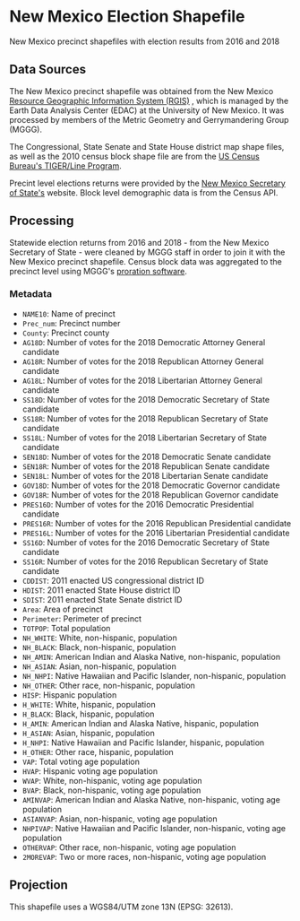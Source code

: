 # New Mexico Election Shapefile
New Mexico precinct shapefiles with election results from 2016 and 2018

## Data Sources

The New Mexico precinct shapefile was obtained from the New Mexico [Resource Geographic Information System (RGIS)](http://rgis.unm.edu/rgis6/) , which is managed by the Earth Data Analysis Center (EDAC) at the University of New Mexico. It was processed by members of the Metric Geometry and Gerrymandering Group (MGGG).

The Congressional, State Senate and State House district map shape files, as well as the 2010 census block shape file are from the [US Census Bureau's TIGER/Line Program](https://www.census.gov/geographies/mapping-files/time-series/geo/tiger-line-file.html). 

Precint level elections returns were provided by the  [New Mexico Secretary of State's](https://www.sos.state.nm.us/voting-and-elections/election-results/past-election-results-2018/) website. Block level demographic data is from the Census API.

## Processing 

Statewide election returns from 2016 and 2018 - from the New Mexico Secretary of State - were cleaned by MGGG staff in order to join it with the New Mexico precinct shapefile. Census block data was aggregated to the precinct level using MGGG's [proration software](https://github.com/mggg/maup).

### Metadata ###

* `NAME10`: Name of precinct
* `Prec_num`: Precinct number
*	`County`: Precinct county
*	`AG18D`: Number of votes for the 2018 Democratic Attorney General candidate
*	`AG18R`: Number of votes for the 2018 Republican Attorney General candidate
*	`AG18L`: Number of votes for the 2018 Libertarian Attorney General candidate
*	`SS18D`: Number of votes for the 2018 Democratic Secretary of State candidate
*	`SS18R`: Number of votes for the 2018 Republican Secretary of State candidate
*	`SS18L`: Number of votes for the 2018 Libertarian Secretary of State candidate
*	`SEN18D`: Number of votes for the 2018 Democratic Senate candidate
*	`SEN18R`: Number of votes for the 2018 Republican Senate candidate
*	`SEN18L`: Number of votes for the 2018 Libertarian Senate candidate
*	`GOV18D`: Number of votes for the 2018 Democratic Governor candidate
*	`GOV18R`: Number of votes for the 2018 Republican Governor candidate
*	`PRES16D`: Number of votes for the 2016 Democratic Presidential candidate
*	`PRES16R`: Number of votes for the 2016 Republican Presidential candidate
*	`PRES16L`: Number of votes for the 2016 Libertarian Presidential candidate
*	`SS16D`: Number of votes for the 2016 Democratic Secretary of State candidate
*	`SS16R`: Number of votes for the 2016 Republican Secretary of State candidate
*	`CDDIST`: 2011 enacted US congressional district ID
*	`HDIST`: 2011 enacted State House district ID
*	`SDIST`: 2011 enacted State Senate district ID
*	`Area`: Area of precinct
*	`Perimeter`: Perimeter of precinct
*	`TOTPOP`: Total population
*	`NH_WHITE`: White, non-hispanic, population
*	`NH_BLACK`: Black, non-hispanic, population
*	`NH_AMIN`: American Indian and Alaska Native, non-hispanic, population
*	`NH_ASIAN`: Asian, non-hispanic, population
*	`NH_NHPI`: Native Hawaiian and Pacific Islander, non-hispanic, population
*	`NH_OTHER`: Other race, non-hispanic, population
*	`HISP`: Hispanic population
*	`H_WHITE`: White, hispanic, population
*	`H_BLACK`: Black, hispanic, population
*	`H_AMIN`: American Indian and Alaska Native, hispanic, population
*	`H_ASIAN`: Asian, hispanic, population
*	`H_NHPI`: Native Hawaiian and Pacific Islander, hispanic, population
*	`H_OTHER`: Other race, hispanic, population
*	`VAP`: Total voting age population
*	`HVAP`: Hispanic voting age population
*	`WVAP`: White, non-hispanic, voting age population
*	`BVAP`: Black, non-hispanic, voting age population
*	`AMINVAP`: American Indian and Alaska Native, non-hispanic, voting age population
*	`ASIANVAP`: Asian, non-hispanic, voting age population
*	`NHPIVAP`: Native Hawaiian and Pacific Islander, non-hispanic, voting age population
*	`OTHERVAP`: Other race, non-hispanic, voting age population
*	`2MOREVAP`: Two or more races, non-hispanic, voting age population

## Projection 
This shapefile uses a WGS84/UTM zone 13N (EPSG: 32613).

